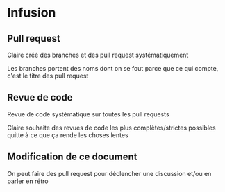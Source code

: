 # Infusion

## Pull request

Claire créé des branches et des pull request systématiquement

Les branches portent des noms dont on se fout parce que ce qui compte, c'est le titre des pull request


## Revue de code

Revue de code systématique sur toutes les pull requests

Claire souhaite des revues de code les plus complètes/strictes possibles quitte à ce que ça rende les choses lentes


## Modification de ce document

On peut faire des pull request pour déclencher une discussion et/ou en parler en rétro

